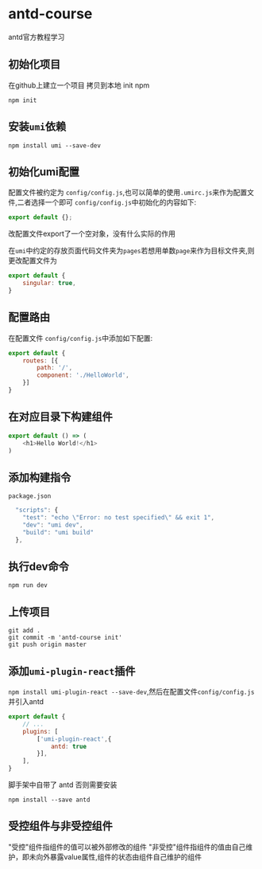 # antd-course
antd官方教程学习

## 初始化项目
在github上建立一个项目 拷贝到本地
init npm
``` node 
npm init
```
## 安装`umi`依赖
``` node 
npm install umi --save-dev
```
## 初始化umi配置
配置文件被约定为 `config/config.js`,也可以简单的使用`.umirc.js`来作为配置文件,二者选择一个即可
`config/config.js`中初始化的内容如下:
``` javascript
export default {};
```
改配置文件export了一个空对象，没有什么实际的作用

在`umi`中约定的存放页面代码文件夹为`pages`若想用单数`page`来作为目标文件夹,则更改配置文件为
``` javascript
export default {
    singular: true,
}
```
## 配置路由
在配置文件 `config/config.js`中添加如下配置:
``` javascript
export default {
    routes: [{
        path: '/',
        component: './HelloWorld',
    }]
}
```
## 在对应目录下构建组件
``` javascript
export default () => (
    <h1>Hello World!</h1>
)
```

## 添加构建指令
`package.json`
``` javascript
  "scripts": {
    "test": "echo \"Error: no test specified\" && exit 1",
    "dev": "umi dev",
    "build": "umi build"
  },
```

## 执行dev命令
``` node 
npm run dev
```

## 上传项目
``` node 
git add .
git commit -m 'antd-course init'
git push origin master
```

## 添加`umi-plugin-react`插件
`npm install umi-plugin-react --save-dev`,然后在配置文件`config/config.js` 并引入antd
``` javascript
export default {
    // ...
    plugins: [
        ['umi-plugin-react',{
            antd: true
        }],
    ],
}
```

脚手架中自带了 antd 否则需要安装
``` node 
npm install --save antd
```
## 受控组件与非受控组件
"受控"组件指组件的值可以被外部修改的组件
"非受控"组件指组件的值由自己维护，即未向外暴露value属性,组件的状态由组件自己维护的组件

